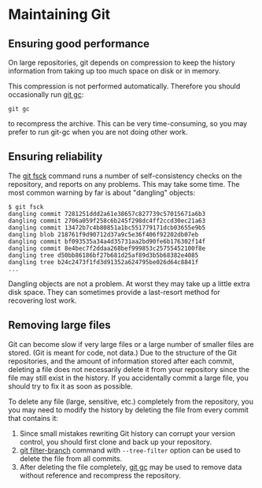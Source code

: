 # Maintaining Git

## Ensuring good performance

On large repositories, git depends on compression to keep the history
information from taking up too much space on disk or in memory.

This compression is not performed automatically.  Therefore you
should occasionally run [git gc](https://git-scm.com/docs/git-gc):

    git gc

to recompress the archive.  This can be very time-consuming, so
you may prefer to run git-gc when you are not doing other work.

## Ensuring reliability

The [git fsck](https://git-scm.com/docs/git-fsck) command runs a number of
self-consistency checks on the repository, and reports on any problems. This
may take some time. The most common warning by far is about "dangling" objects:

    $ git fsck
    dangling commit 7281251ddd2a61e38657c827739c57015671a6b3
    dangling commit 2706a059f258c6b245f298dc4ff2ccd30ec21a63
    dangling commit 13472b7c4b80851a1bc551779171dcb03655e9b5
    dangling blob 218761f9d90712d37a9c5e36f406f92202db07eb
    dangling commit bf093535a34a4d35731aa2bd90fe6b176302f14f
    dangling commit 8e4bec7f2ddaa268bef999853c25755452100f8e
    dangling tree d50bb86186bf27b681d25af89d3b5b68382e4085
    dangling tree b24c2473f1fd3d91352a624795be026d64c8841f
    ...

Dangling objects are not a problem.  At worst they may take up a little
extra disk space.  They can sometimes provide a last-resort method for
recovering lost work.

## Removing large files

Git can become slow if very large files or a large number of smaller files are
stored. (Git is meant for code, not data.) Due to the structure of the Git
repositories, and the amount of information stored after each commit, deleting
a file does not necessarily delete it from your repository since the file may
still exist in the history. If you accidentally commit a large file, you should
try to fix it as soon as possible.

To delete any file (large, sensitive, etc.) completely from the repository, you
you may need to modify the history by deleting the file from every commit that
contains it:

1. Since small mistakes rewriting Git history can corrupt your version control,
   you should first clone and back up your repository.
2. [git filter-branch](https://git-scm.com/docs/git-filter-branch) command with
   `--tree-filter` option can be used to delete the file from all commits.
3. After deleting the file completely, [git gc](https://git-scm.com/docs/git-gc)
   may be used to remove data without reference and recompress the repository.
